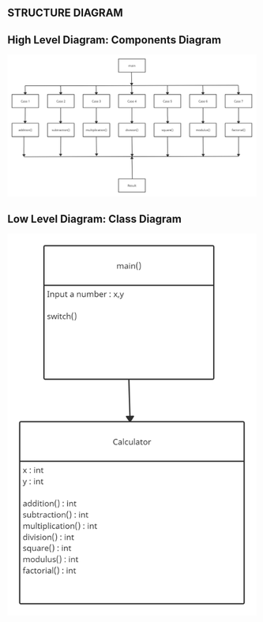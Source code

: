 ## STRUCTURE DIAGRAM <BR/>

## High Level Diagram: Components Diagram <BR/>

![](https://github.com/KeerthuMG/M1_Knowledge_Utility/blob/main/2_Architecture/Structural%20Diagram/Components%20Diagram.jpg)


## Low Level Diagram: Class Diagram <BR/>

![](https://github.com/KeerthuMG/M1_Knowledge_Utility/blob/main/2_Architecture/Structural%20Diagram/Class%20Diagram.jpg)

